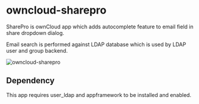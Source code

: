 owncloud-sharepro
=================

SharePro is ownCloud app which adds autocomplete feature to email field in
share dropdown dialog.

Email search is performed against LDAP database which is used by LDAP user and
group backend.

![owncloud-sharepro](http://i.imgur.com/RN4BwV5.png)

## Dependency

This app requires user_ldap and appframework to be installed and enabled.
